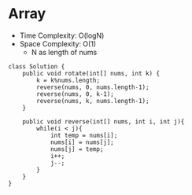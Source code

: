 # Array
* Time Complexity: O(logN)
* Space Complexity: O(1)
	* N as length of nums
```
class Solution {
    public void rotate(int[] nums, int k) {
        k = k%nums.length;
        reverse(nums, 0, nums.length-1);
        reverse(nums, 0, k-1);
        reverse(nums, k, nums.length-1);
    }

    public void reverse(int[] nums, int i, int j){
        while(i < j){
            int temp = nums[i];
            nums[i] = nums[j];
            nums[j] = temp;
            i++;
            j--;
        }
    }
}
```